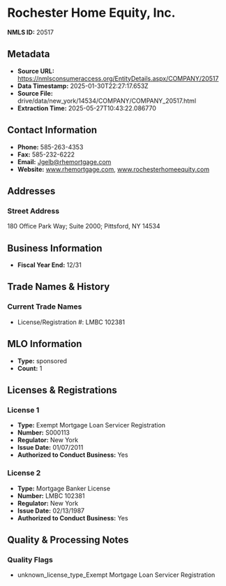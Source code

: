 # Rochester Home Equity, Inc.

**NMLS ID:** 20517

## Metadata
- **Source URL:** https://nmlsconsumeraccess.org/EntityDetails.aspx/COMPANY/20517
- **Data Timestamp:** 2025-01-30T22:27:17.653Z
- **Source File:** drive/data/new_york/14534/COMPANY/COMPANY_20517.html
- **Extraction Time:** 2025-05-27T10:43:22.086770

## Contact Information
- **Phone:** 585-263-4353
- **Fax:** 585-232-6222
- **Email:** Jgelb@rhemortgage.com
- **Website:** www.rhemortgage.com, www.rochesterhomeequity.com

## Addresses
### Street Address
180 Office Park Way; Suite 2000; Pittsford, NY 14534

## Business Information
- **Fiscal Year End:** 12/31

## Trade Names & History
### Current Trade Names
- License/Registration #: LMBC 102381

## MLO Information
- **Type:** sponsored
- **Count:** 1

## Licenses & Registrations

### License 1
- **Type:** Exempt Mortgage Loan Servicer Registration
- **Number:** S000113
- **Regulator:** New York
- **Issue Date:** 01/07/2011
- **Authorized to Conduct Business:** Yes

### License 2
- **Type:** Mortgage Banker License
- **Number:** LMBC 102381
- **Regulator:** New York
- **Issue Date:** 02/13/1987
- **Authorized to Conduct Business:** Yes

## Quality & Processing Notes
### Quality Flags
- unknown_license_type_Exempt Mortgage Loan Servicer Registration
